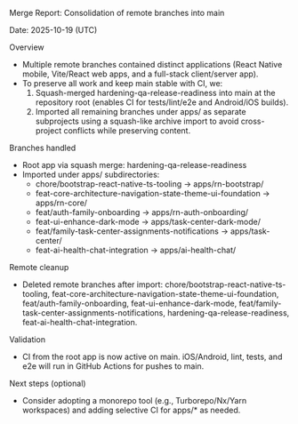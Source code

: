 Merge Report: Consolidation of remote branches into main

Date: 2025-10-19 (UTC)

Overview
- Multiple remote branches contained distinct applications (React Native mobile, Vite/React web apps, and a full-stack client/server app).
- To preserve all work and keep main stable with CI, we:
  1) Squash-merged hardening-qa-release-readiness into main at the repository root (enables CI for tests/lint/e2e and Android/iOS builds).
  2) Imported all remaining branches under apps/ as separate subprojects using a squash-like archive import to avoid cross-project conflicts while preserving content.

Branches handled
- Root app via squash merge: hardening-qa-release-readiness
- Imported under apps/ subdirectories:
  - chore/bootstrap-react-native-ts-tooling -> apps/rn-bootstrap/
  - feat-core-architecture-navigation-state-theme-ui-foundation -> apps/rn-core/
  - feat/auth-family-onboarding -> apps/rn-auth-onboarding/
  - feat-ui-enhance-dark-mode -> apps/task-center-dark-mode/
  - feat/family-task-center-assignments-notifications -> apps/task-center/
  - feat-ai-health-chat-integration -> apps/ai-health-chat/

Remote cleanup
- Deleted remote branches after import: chore/bootstrap-react-native-ts-tooling, feat-core-architecture-navigation-state-theme-ui-foundation, feat/auth-family-onboarding, feat-ui-enhance-dark-mode, feat/family-task-center-assignments-notifications, hardening-qa-release-readiness, feat-ai-health-chat-integration.

Validation
- CI from the root app is now active on main. iOS/Android, lint, tests, and e2e will run in GitHub Actions for pushes to main.

Next steps (optional)
- Consider adopting a monorepo tool (e.g., Turborepo/Nx/Yarn workspaces) and adding selective CI for apps/* as needed.
